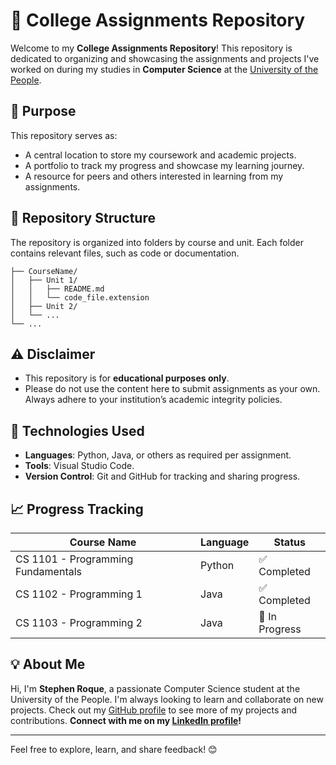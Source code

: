 # 📘 College Assignments Repository

Welcome to my **College Assignments Repository**! This repository is dedicated to organizing and showcasing the assignments and projects I've worked on during my studies in **Computer Science** at the [University of the People](https://www.uopeople.edu).

## 🎯 Purpose

This repository serves as:
- A central location to store my coursework and academic projects.
- A portfolio to track my progress and showcase my learning journey.
- A resource for peers and others interested in learning from my assignments.

## 📂 Repository Structure

The repository is organized into folders by course and unit. Each folder contains relevant files, such as code or documentation.

```plaintext
├── CourseName/
│   ├── Unit 1/
│   │   ├── README.md
│   │   └── code_file.extension
│   ├── Unit 2/
│   └── ...
└── ...
```

<!-- ### Example:
- **CS 1101-01 Programming Fundamentals**
  - Unit 2: ""
  - Unit 3: "" -->

## ⚠️ Disclaimer

- This repository is for **educational purposes only**. 
- Please do not use the content here to submit assignments as your own. Always adhere to your institution’s academic integrity policies. 

## 🔧 Technologies Used

- **Languages**: Python, Java, or others as required per assignment.
- **Tools**: Visual Studio Code.
- **Version Control**: Git and GitHub for tracking and sharing progress.

## 📈 Progress Tracking

| **Course Name**                    | **Language** | **Status**     |
|------------------------------------|--------       |----------------|
| CS 1101 - Programming Fundamentals | Python        | ✅ Completed   |
| CS 1102 - Programming 1            | Java          | ✅ Completed   |
| CS 1103 - Programming 2            | Java          | 🔄 In Progress |

## 💡 About Me

Hi, I'm **Stephen Roque**, a passionate Computer Science student at the University of the People. I'm always looking to learn and collaborate on new projects. Check out my [GitHub profile](https://github.com/stephenroque) to see more of my projects and contributions. **Connect with me on my [LinkedIn profile](https://www.linkedin.com/in/stephenroque/)!**

---

Feel free to explore, learn, and share feedback! 😊